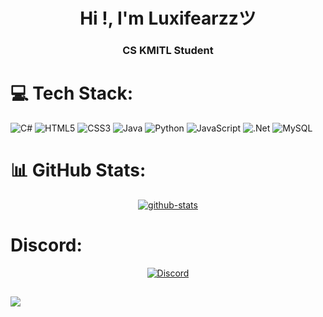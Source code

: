 <h1 align="center">Hi !, I'm Luxifearzzツ</h1>
<h3 align="center">CS KMITL Student</h3>

# 💻 Tech Stack:
![C#](https://img.shields.io/badge/c%23-%23239120.svg?style=for-the-badge&logo=c-sharp&logoColor=white) ![HTML5](https://img.shields.io/badge/html5-%23E34F26.svg?style=for-the-badge&logo=html5&logoColor=white) ![CSS3](https://img.shields.io/badge/css3-%231572B6.svg?style=for-the-badge&logo=css3&logoColor=white) ![Java](https://img.shields.io/badge/java-%23ED8B00.svg?style=for-the-badge&logo=java&logoColor=white) ![Python](https://img.shields.io/badge/python-3670A0?style=for-the-badge&logo=python&logoColor=ffdd54) ![JavaScript](https://img.shields.io/badge/javascript-%23323330.svg?style=for-the-badge&logo=javascript&logoColor=%23F7DF1E) ![.Net](https://img.shields.io/badge/.NET-5C2D91?style=for-the-badge&logo=.net&logoColor=white) ![MySQL](https://img.shields.io/badge/mysql-%2300000f.svg?style=for-the-badge&logo=mysql&logoColor=white)
# 📊 GitHub Stats:
<!--
![](https://github-readme-stats.vercel.app/api?username=luxifearzz&theme=dark&hide_border=false&include_all_commits=false&count_private=false)<br/>
![](https://github-readme-streak-stats.herokuapp.com/?user=luxifearzz&theme=dark&hide_border=false)<br/>
-->
<p align="center">
    <a href="https://github.com/luxifearzz" target="_blank">
        <img alt="github-stats" src="https://github-readme-stats.vercel.app/api/top-langs/?username=luxifearzz&theme=dark&hide_border=false&include_all_commits=false&count_private=false&layout=compact"/>
    </a>
</p>

# Discord:
<p align="center">
    <a href="https://discord.com/users/327452983958962176" target="_blank">
        <img alt="Discord" src="https://lanyard.cnrad.dev/api/327452983958962176?showDisplayName=true"/>
    </a>
</p>

##
[![](https://visitcount.itsvg.in/api?id=luxifearzz&icon=0&color=0)](https://visitcount.itsvg.in) 

<!-- Proudly created with GPRM ( https://gprm.itsvg.in ) -->
